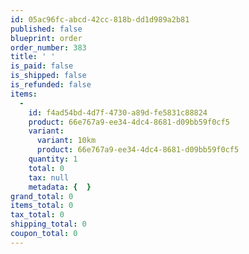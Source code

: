 ```yaml
---
id: 05ac96fc-abcd-42cc-818b-dd1d989a2b81
published: false
blueprint: order
order_number: 383
title: ' '
is_paid: false
is_shipped: false
is_refunded: false
items:
  -
    id: f4ad54bd-4d7f-4730-a89d-fe5831c88824
    product: 66e767a9-ee34-4dc4-8681-d09bb59f0cf5
    variant:
      variant: 10km
      product: 66e767a9-ee34-4dc4-8681-d09bb59f0cf5
    quantity: 1
    total: 0
    tax: null
    metadata: {  }
grand_total: 0
items_total: 0
tax_total: 0
shipping_total: 0
coupon_total: 0
---
```

